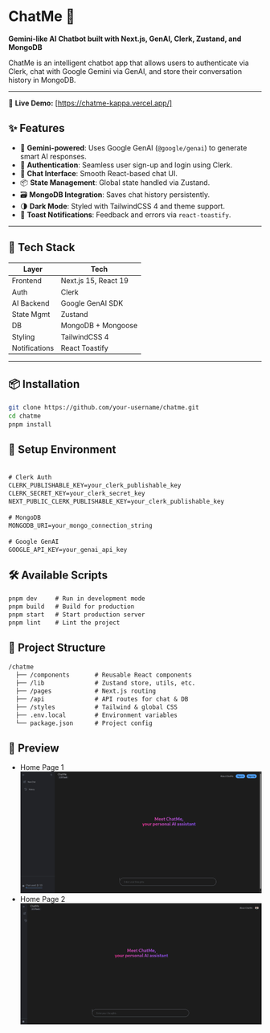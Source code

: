 # ChatMe 🤖  
**Gemini-like AI Chatbot built with Next.js, GenAI, Clerk, Zustand, and MongoDB**

ChatMe is an intelligent chatbot app that allows users to authenticate via Clerk, chat with Google Gemini via GenAI, and store their conversation history in MongoDB.

---
🔗 **Live Demo:** [https://chatme-kappa.vercel.app/]

## ✨ Features

- 🧠 **Gemini-powered**: Uses Google GenAI (`@google/genai`) to generate smart AI responses.
- 🔐 **Authentication**: Seamless user sign-up and login using Clerk.
- 💬 **Chat Interface**: Smooth React-based chat UI.
- 📦 **State Management**: Global state handled via Zustand.
- 🗃️ **MongoDB Integration**: Saves chat history persistently.
- 🌗 **Dark Mode**: Styled with TailwindCSS 4 and theme support.
- 🔔 **Toast Notifications**: Feedback and errors via `react-toastify`.

---

## 🚀 Tech Stack

| Layer        | Tech                     |
|--------------|--------------------------|
| Frontend     | Next.js 15, React 19     |
| Auth         | Clerk                    |
| AI Backend   | Google GenAI SDK         |
| State Mgmt   | Zustand                  |
| DB           | MongoDB + Mongoose       |
| Styling      | TailwindCSS 4            |
| Notifications| React Toastify           |

---

## 📦 Installation

```bash
git clone https://github.com/your-username/chatme.git
cd chatme
pnpm install
```
## 🔧 Setup Environment
```

# Clerk Auth
CLERK_PUBLISHABLE_KEY=your_clerk_publishable_key
CLERK_SECRET_KEY=your_clerk_secret_key
NEXT_PUBLIC_CLERK_PUBLISHABLE_KEY=your_clerk_publishable_key

# MongoDB
MONGODB_URI=your_mongo_connection_string

# Google GenAI
GOOGLE_API_KEY=your_genai_api_key

```
## 🛠 Available Scripts
```
pnpm dev     # Run in development mode
pnpm build   # Build for production
pnpm start   # Start production server
pnpm lint    # Lint the project

```
## 📁 Project Structure
```
/chatme
  ├── /components       # Reusable React components
  ├── /lib              # Zustand store, utils, etc.
  ├── /pages            # Next.js routing
  ├── /api              # API routes for chat & DB
  ├── /styles           # Tailwind & global CSS
  ├── .env.local        # Environment variables
  └── package.json      # Project config

```
## 📸 Preview
- Home Page 1
![Chatme UI Screenshot](chatme-home2.png) 
- Home Page 2
![Chatme UI Screenshot](chatme-home.png) 
